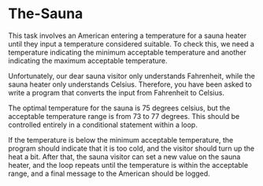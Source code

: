 # The-Sauna
This task involves an American entering a temperature for a sauna heater until they input a temperature considered suitable. To check this, we need a temperature indicating the minimum acceptable temperature and another indicating the maximum acceptable temperature.

Unfortunately, our dear sauna visitor only understands Fahrenheit, while the sauna heater only understands Celsius. Therefore, you have been asked to write a program that converts the input from Fahrenheit to Celsius.

The optimal temperature for the sauna is 75 degrees celsius, but the acceptable temperature range is from 73 to 77 degrees. This should be controlled entirely in a conditional statement within a loop.

If the temperature is below the minimum acceptable temperature, the program should indicate that it is too cold, and the visitor should turn up the heat a bit. After that, the sauna visitor can set a new value on the sauna heater, and the loop repeats until the temperature is within the acceptable range, and a final message to the American should be logged.